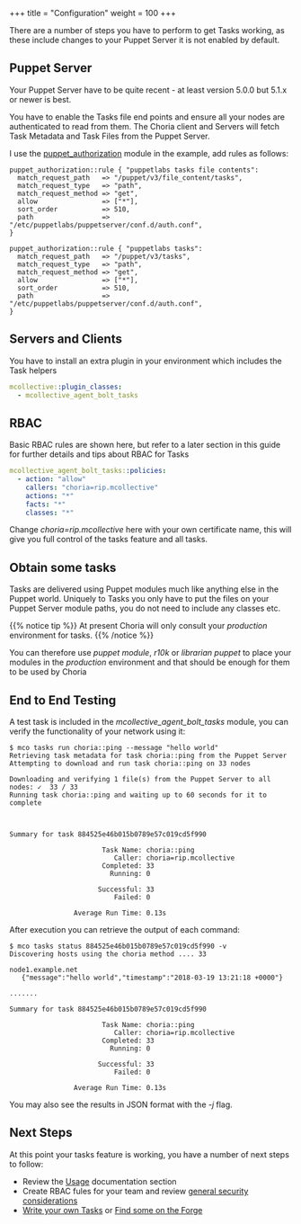 +++
title = "Configuration"
weight = 100
+++

There are a number of steps you have to perform to get Tasks working, as these include changes to your Puppet Server it is not enabled by default.

## Puppet Server

Your Puppet Server have to be quite recent - at least version 5.0.0 but 5.1.x or newer is best.

You have to enable the Tasks file end points and ensure all your nodes are authenticated to read from them. The Choria client and Servers will fetch Task Metadata and Task Files from the Puppet Server.

I use the [puppet_authorization](https://forge.puppet.com/puppetlabs/puppet_authorization) module in the example, add rules as follows:

```puppet
puppet_authorization::rule { "puppetlabs tasks file contents":
  match_request_path   => "/puppet/v3/file_content/tasks",
  match_request_type   => "path",
  match_request_method => "get",
  allow                => ["*"],
  sort_order           => 510,
  path                 => "/etc/puppetlabs/puppetserver/conf.d/auth.conf",
}

puppet_authorization::rule { "puppetlabs tasks":
  match_request_path   => "/puppet/v3/tasks",
  match_request_type   => "path",
  match_request_method => "get",
  allow                => ["*"],
  sort_order           => 510,
  path                 => "/etc/puppetlabs/puppetserver/conf.d/auth.conf",
}
```

## Servers and Clients

You have to install an extra plugin in your environment which includes the Task helpers

```yaml
mcollective::plugin_classes:
  - mcollective_agent_bolt_tasks
```

## RBAC

Basic RBAC rules are shown here, but refer to a later section in this guide for further details and tips about RBAC for Tasks

```yaml
mcollective_agent_bolt_tasks::policies:
  - action: "allow"
    callers: "choria=rip.mcollective"
    actions: "*"
    facts: "*"
    classes: "*"
```

Change *choria=rip.mcollective* here with your own certificate name, this will give you full control of the tasks feature and all tasks.

## Obtain some tasks

Tasks are delivered using Puppet modules much like anything else in the Puppet world. Uniquely to Tasks you only have to put the files on your Puppet Server module paths, you do not need to include any classes etc.

{{% notice tip %}}
At present Choria will only consult your _production_ environment for tasks.
{{% /notice %}}

You can therefore use _puppet module_, _r10k_ or _librarian puppet_ to place your modules in the _production_ environment and that should be enough for them to be used by Choria

## End to End Testing

A test task is included in the _mcollective\_agent\_bolt\_tasks_ module, you can verify the functionality of your network using it:

```nohighlight
$ mco tasks run choria::ping --message "hello world"
Retrieving task metadata for task choria::ping from the Puppet Server
Attempting to download and run task choria::ping on 33 nodes

Downloading and verifying 1 file(s) from the Puppet Server to all nodes: ✓  33 / 33
Running task choria::ping and waiting up to 60 seconds for it to complete



Summary for task 884525e46b015b0789e57c019cd5f990

                       Task Name: choria::ping
                          Caller: choria=rip.mcollective
                       Completed: 33
                         Running: 0

                      Successful: 33
                          Failed: 0

                Average Run Time: 0.13s
```

After execution you can retrieve the output of each command:

```nohighlight
$ mco tasks status 884525e46b015b0789e57c019cd5f990 -v
Discovering hosts using the choria method .... 33

node1.example.net
   {"message":"hello world","timestamp":"2018-03-19 13:21:18 +0000"}

.......

Summary for task 884525e46b015b0789e57c019cd5f990

                       Task Name: choria::ping
                          Caller: choria=rip.mcollective
                       Completed: 33
                         Running: 0

                      Successful: 33
                          Failed: 0

                Average Run Time: 0.13s
```

You may also see the results in JSON format with the *-j* flag.

## Next Steps

At this point your tasks feature is working, you have a number of next steps to follow:

  * Review the [Usage](../usage/) documentation section
  * Create RBAC fules for your team and review [general security considerations](../security/)
  * [Write your own Tasks](https://puppet.com/docs/bolt/0.x/writing_tasks.html) or [Find some on the Forge](https://forge.puppet.com/modules?utf-8=%E2%9C%93&sort=rank&q=&endorsements=&with_tasks=yes)

